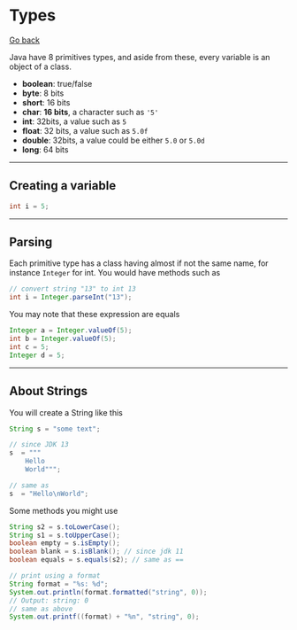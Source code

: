 # Types

[Go back](../index.md#beginner)

Java have 8 primitives types, and aside from these, every variable is an object of a class.

* **boolean**: true/false
* **byte**: 8 bits
* **short**: 16 bits
* **char**: **16 bits**, a character such as ``'5'``
* **int**: 32bits, a value such as `5`
* **float**: 32 bits, a value such as ``5.0f``
* **double**: 32bits, a value could be either `5.0` or `5.0d`
* **long**: 64 bits

<hr class="sr">

## Creating a variable

```java
int i = 5;
```

<hr class="sl">

## Parsing

Each primitive type has a class having almost if not the same name, for instance `Integer` for int. You would have methods such as

```java
// convert string "13" to int 13
int i = Integer.parseInt("13");
```

You may note that these expression are equals

```java
Integer a = Integer.valueOf(5);
int b = Integer.valueOf(5);
int c = 5;
Integer d = 5;
```

<hr class="sr">

## About Strings

You will create a String like this

```java
String s = "some text";

// since JDK 13
s  = """
    Hello
    World""";

// same as
s  = "Hello\nWorld";
```

Some methods you might use

```java
String s2 = s.toLowerCase();
String s1 = s.toUpperCase();
boolean empty = s.isEmpty();
boolean blank = s.isBlank(); // since jdk 11
boolean equals = s.equals(s2); // same as ==

// print using a format
String format = "%s: %d";
System.out.println(format.formatted("string", 0));
// Output: string: 0
// same as above
System.out.printf((format) + "%n", "string", 0);
```